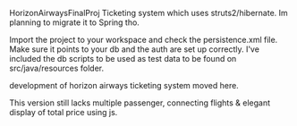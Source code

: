 HorizonAirwaysFinalProj
Ticketing system which uses struts2/hibernate. Im planning to migrate it to Spring tho.

Import the project to your workspace and check the persistence.xml file. Make sure it points to your db and the auth are set up correctly. I've included the db scripts to be used as test data to be found on src/java/resources folder.

development of horizon airways ticketing system moved here.

This version still lacks multiple passenger, connecting flights & elegant display of total price using js.
